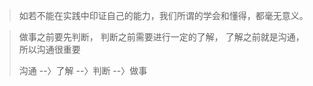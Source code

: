 > 如若不能在实践中印证自己的能力，我们所谓的学会和懂得，都毫无意义。

> 做事之前要先判断，
> 判断之前需要进行一定的了解，
> 了解之前就是沟通，
> 所以沟通很重要
>
> 沟通 --〉了解 --〉判断 --〉做事
